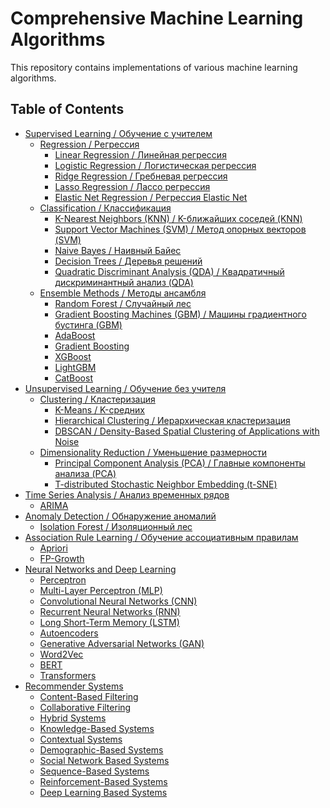 # Comprehensive Machine Learning Algorithms

This repository contains implementations of various machine learning algorithms.

## Table of Contents

- [Supervised Learning / Обучение с учителем](Supervised-Learning/README.md#supervised-learning)
  - [Regression / Регрессия](Supervised-Learning/Regression)
    - [Linear Regression / Линейная регрессия](Supervised-Learning/Regression/Linear%20Regression.ipynb)
    - [Logistic Regression / Логистическая регрессия](Supervised-Learning/Regression/Logistic%20Regression.ipynb)
    - [Ridge Regression / Гребневая регрессия](Supervised-Learning/Regression/Ridge%20Regression.ipynb)
    - [Lasso Regression / Лассо регрессия](Supervised-Learning/Regression/Lasso%20Regression.ipynb)
    - [Elastic Net Regression / Регрессия Elastic Net](Supervised-Learning/Regression/Elastic%20Net%20Regression.ipynb)
  - [Classification / Классификация](Supervised-Learning/Classification)
    - [K-Nearest Neighbors (KNN) / K-ближайших соседей (KNN)](Supervised-Learning/Classification/)
    - [Support Vector Machines (SVM) / Метод опорных векторов (SVM)](Supervised-Learning/Classification/K-Nearest%20Neighbors%20(KNN).ipynb)
    - [Naive Bayes / Наивный Байес](Supervised-Learning/Classification/Naive%20Bayes.ipynb)
    - [Decision Trees / Деревья решений](Supervised-Learning/Classification/Decision%20Trees.ipynb)
    - [Quadratic Discriminant Analysis (QDA) / Квадратичный дискриминантный анализ (QDA)](Supervised-Learning/Classification/Quadratic%20Discriminant%20Analysis.ipynb)
  - [Ensemble Methods / Методы ансамбля](Supervised-Learning/Ensemble%20Methods)
    - [Random Forest / Случайный лес](Supervised-Learning/Ensemble%20Methods/Random%20Forest.ipynb)
    - [Gradient Boosting Machines (GBM) / Машины градиентного бустинга (GBM)](Supervised-Learning/Ensemble%20Methods/Gradient%20Boosting%20Machines.ipynb)
    - [AdaBoost](Supervised-Learning/Ensemble%20Methods/AdaBoost.ipynb)
    - [Gradient Boosting](Supervised-Learning/Ensemble%20Methods/Gradient%20Boosting.ipynb)
    - [XGBoost](Supervised-Learning/Ensemble%20Methods/XGBoost.ipynb)
    - [LightGBM](Supervised-Learning/Ensemble%20Methods/LightGBM.ipynb)
    - [CatBoost](Supervised-Learning/Ensemble%20Methods/CatBoost.ipynb)
- [Unsupervised Learning / Обучение без учителя](Unsupervised-Learning/README.md#unsupervised-learning)
  - [Clustering / Кластеризация](Unsupervised-Learning/Clustering)
    - [K-Means / K-средних](Unsupervised-Learning/Clustering/K-Means.ipynb)
    - [Hierarchical Clustering / Иерархическая кластеризация](Unsupervised-Learning/Clustering/Hierarchical%20Clustering.ipynb)
    - [DBSCAN / Density-Based Spatial Clustering of Applications with Noise](Unsupervised-Learning/Clustering/DBSCAN.ipynb)
  - [Dimensionality Reduction / Уменьшение размерности](Unsupervised-Learning/Dimensionality%20Reduction)
    - [Principal Component Analysis (PCA) / Главные компоненты анализа (PCA)](Unsupervised-Learning/Dimensionality%20Reduction/Principal%20Component%20Analysis%20(PCA).ipynb)
    - [T-distributed Stochastic Neighbor Embedding (t-SNE)](Unsupervised-Learning/Dimensionality%20Reduction/T-distributed%20Stochastic%20Neighbor%20Embedding%20(t-SNE).ipynb)
- [Time Series Analysis / Анализ временных рядов](Time-Series-Analysis/README.md#time-series-analysis)
  - [ARIMA](Time-Series-Analysis/ARIMA.ipynb)
- [Anomaly Detection / Обнаружение аномалий](Anomaly-Detection/README.md#anomaly-detection)
  - [Isolation Forest / Изоляционный лес](Anomaly-Detection/Isolation%20Forest.ipynb)
- [Association Rule Learning / Обучение ассоциативным правилам](Association-Rule-Learning/README.md#association-rule-learning)
  - [Apriori](Association-Rule-Learning/Apriori.ipynb)
  - [FP-Growth](Association-Rule-Learning/FP-Growth.ipynb)
- [Neural Networks and Deep Learning](Neural-Networks-and-Deep-Learning/README.md#neural-networks-and-deep-learning)
  - [Perceptron](Neural-Networks-and-Deep-Learning/README.md#perceptron)
  - [Multi-Layer Perceptron (MLP)](Neural-Networks-and-Deep-Learning/README.md#multi-layer-perceptron-(mlp))
  - [Convolutional Neural Networks (CNN)](Neural-Networks-and-Deep-Learning/README.md#convolutional-neural-networks-(cnn))
  - [Recurrent Neural Networks (RNN)](Neural-Networks-and-Deep-Learning/README.md#recurrent-neural-networks-(rnn))
  - [Long Short-Term Memory (LSTM)](Neural-Networks-and-Deep-Learning/README.md#long-short-term-memory-(lstm))
  - [Autoencoders](Neural-Networks-and-Deep-Learning/README.md#autoencoders)
  - [Generative Adversarial Networks (GAN)](Neural-Networks-and-Deep-Learning/README.md#generative-adversarial-networks-(gan))
  - [Word2Vec](Neural-Networks-and-Deep-Learning/README.md#word2vec)
  - [BERT](Neural-Networks-and-Deep-Learning/README.md#bert)
  - [Transformers](Neural-Networks-and-Deep-Learning/README.md#transformers)
- [Recommender Systems](Recommender-Systems/README.md#recommender-systems)
  - [Content-Based Filtering](Recommender-Systems/README.md#content-based-filtering)
  - [Collaborative Filtering](Recommender-Systems/README.md#collaborative-filtering)
  - [Hybrid Systems](Recommender-Systems/README.md#hybrid-systems)
  - [Knowledge-Based Systems](Recommender-Systems/README.md#knowledge-based-systems)
  - [Contextual Systems](Recommender-Systems/README.md#contextual-systems)
  - [Demographic-Based Systems](Recommender-Systems/README.md#demographic-based-systems)
  - [Social Network Based Systems](Recommender-Systems/README.md#social-network-based-systems)
  - [Sequence-Based Systems](Recommender-Systems/README.md#sequence-based-systems)
  - [Reinforcement-Based Systems](Recommender-Systems/README.md#reinforcement-based-systems)
  - [Deep Learning Based Systems](Recommender-Systems/README.md#deep-learning-based-systems)
